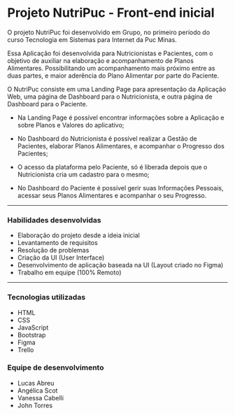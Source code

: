 # Projeto NutriPuc - Front-end inicial
  O projeto NutriPuc foi desenvolvido em Grupo, no primeiro período do curso Tecnologia em Sistemas para Internet da Puc Minas.

  Essa Aplicação foi desenvolvida para Nutricionistas e Pacientes, com o objetivo de auxiliar na elaboração e acompanhamento de Planos Alimentares. Possibilitando um acompanhamento mais próximo entre as duas partes, e maior aderência do Plano Alimentar por parte do Paciente.

  O NutriPuc consiste em uma Landing Page para apresentação da Aplicação Web, uma página de Dashboard para o Nutricionista, e outra página de Dashboard para o Paciente.

  - Na Landing Page é possível encontrar informações sobre a Aplicação e sobre Planos e Valores do aplicativo;

  - No Dashboard do Nutricionista é possível realizar a Gestão de Pacientes, elaborar Planos Alimentares, e acompanhar o Progresso dos Pacientes;

  - O acesso da plataforma pelo Paciente, só é liberada depois que o Nutricionista cria um cadastro para o mesmo;
  
  - No Dashboard do Paciente é possível gerir suas Informações Pessoais, acessar seus Planos Alimentares e acompanhar o seu Progresso.

---

### Habilidades desenvolvidas
- Elaboração do projeto desde a ideia inicial
- Levantamento de requisitos
- Resolução de problemas
- Criação da UI (User Interface)
- Desenvolvimento de aplicação baseada na UI (Layout criado no Figma)
- Trabalho em equipe (100% Remoto)

---

### Tecnologias utilizadas
- HTML
- CSS
- JavaScript
- Bootstrap
- Figma
- Trello

### Equipe de desenvolvimento
- Lucas Abreu
- Angélica Scot
- Vanessa Cabelli
- John Torres
